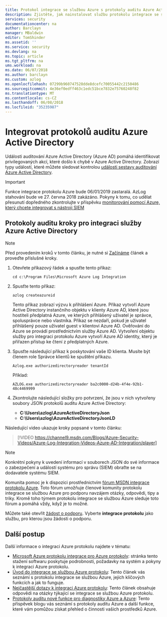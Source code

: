 ```yaml
---
title: Protokol integrace se službou Azure s protokoly auditu Azure Active Directory | Microsoft Docs
description: Zjistěte, jak nainstalovat službu protokolu integrace se službou Azure a integrovat protokoly z protokolů auditu Azure
services: security
documentationcenter: na
author: Barclayn
manager: MBaldwin
editor: TomShinder
ms.assetid: ''
ms.service: security
ms.devlang: na
ms.topic: article
ms.tgt_pltfrm: na
ums.workload: na
ms.date: 06/07/2018
ms.author: barclayn
ms.custom: azlog
ms.openlocfilehash: 07299b960747528dde8dcefc70055442c2150486
ms.sourcegitcommit: 4e36ef0edff463c1edc51bce7832e75760248f82
ms.translationtype: MT
ms.contentlocale: cs-CZ
ms.lasthandoff: 06/08/2018
ms.locfileid: "35235987"
---
```

# <a name="integrate-azure-active-directory-audit-logs"></a>Integrovat protokolů auditu Azure Active Directory

Události auditování Azure Active Directory (Azure AD) pomáhá identifikovat privilegovaných akcí, které došlo k chybě v Azure Active Directory. Zobrazí typy událostí, které můžete sledovat kontrolou [události sestavy auditování Azure Active Directory](/active-directory/active-directory-reporting-audit-events#list-of-audit-report-events.md).


>[!IMPORTANT]
> Funkce integrace protokolu Azure bude 06/01/2019 zastaralá. AzLog stahování bude ve 27. června 2018 zakázáno. Pokyny k tomu, co udělat přesunutí dopředného zkontrolujte v příspěvku [monitorování pomocí Azure, který chcete integrovat s nástroji SIEM](https://azure.microsoft.com/blog/use-azure-monitor-to-integrate-with-siem-tools/) 

## <a name="steps-to-integrate-azure-active-directory-audit-logs"></a>Protokoly auditu kroky pro integraci služby Azure Active Directory

> [!NOTE]
> Před provedením kroků v tomto článku, je nutné si [Začínáme](security-azure-log-integration-get-started.md) článek a proveďte příslušné kroky.

1. Otevřete příkazový řádek a spusťte tento příkaz:

   ``cd c:\Program Files\Microsoft Azure Log Integration``

2. Spusťte tento příkaz: 
 
   ``azlog createazureid``

   Tento příkaz zobrazí výzvu k přihlášení Azure. Příkaz vytvoří Azure Active Directory instančního objektu v klienty Azure AD, které jsou hostiteli předplatná Azure, ve kterých přihlášený uživatel je správce, spolusprávce nebo vlastníka. Příkaz se nezdaří, pokud je uživatel přihlášený pouze uživatel guest v klientovi Azure AD. Ověřování do Azure se provádí prostřednictvím služby Azure AD. Vytvoření objektu služby pro integraci protokolu Azure vytvoří Azure AD identity, který je přiřazen přístup ke čtení z předplatných Azure.

3. Spusťte následující příkaz k poskytování vaše ID klienta. Musíte být členem role Správce klientů ke spuštění příkazu.

   ``Azlog.exe authorizedirectoryreader tenantId``

   Příklad:

   ``AZLOG.exe authorizedirectoryreader ba2c0000-d24b-4f4e-92b1-48c4469999``

4. Zkontrolujte následující složky pro potvrzení, že jsou v nich vytvořeny soubory JSON protokolů auditu Azure Active Directory:

   * **C:\Users\azlog\AzureActiveDirectoryJson**
   * **C:\Users\azlog\AzureActiveDirectoryJsonLD**

Následující video ukazuje kroky popsané v tomto článku:

> [!VIDEO https://channel9.msdn.com/Blogs/Azure-Security-Videos/Azure-Log-Integration-Videos-Azure-AD-Integration/player]


> [!NOTE]
> Konkrétní pokyny k uvedení informací v souborech JSON do své informace o zabezpečení a událostí systému pro správu (SIEM) obraťte se na dodavatele systému SIEM.

Komunita pomoc je k dispozici prostřednictvím [fórum MSDN integrace protokolu Azure](https://social.msdn.microsoft.com/Forums/office/home?forum=AzureLogIntegration). Toto fórum umožňuje členové komunity protokolu integrace se službou Azure pro podporu navzájem otázky, odpovědi, tipy a triky. Kromě toho týmem protokolu integrace se službou Azure sleduje toto fórum a pomáhá vždy, když je to možné.

Můžete také otevřít [žádost o podporu](../azure-supportability/how-to-create-azure-support-request.md). Vyberte **integrace protokolu** jako službu, pro kterou jsou žádosti o podporu.

## <a name="next-steps"></a>Další postup
Další informace o integraci Azure protokolu najdete v tématu:

* [Microsoft Azure protokolu integrace pro Azure protokoly](https://www.microsoft.com/download/details.aspx?id=53324): stránka tento stažení softwaru poskytuje podrobnosti, požadavky na systém a pokyny k integraci Azure protokolu.
* [Úvod do integrace se službou Azure protokolu](security-azure-log-integration-overview.md): Tento článek vás seznámí s protokolu integrace se službou Azure, jejích klíčových funkcích a jak to funguje.
* [Nejčastější dotazy k integraci Azure protokolu](security-azure-log-integration-faq.md): Tento článek obsahuje odpovědi na otázky týkající se integrace se službou Azure protokolu.
* [Protokoly auditu nové funkce pro diagnostiky Azure a Azure](https://azure.microsoft.com/blog/new-features-for-azure-diagnostics-and-azure-audit-logs/): Tento příspěvek blogu vás seznámí s protokoly auditu Azure a další funkce, které vám pomůžou získat přehled o činnosti vašich prostředků Azure.
